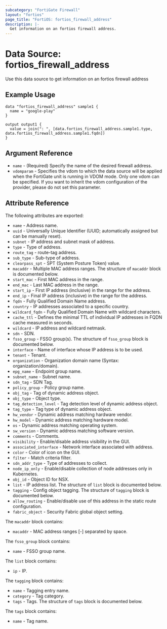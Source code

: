 ```yaml
---
subcategory: "FortiGate Firewall"
layout: "fortios"
page_title: "FortiOS: fortios_firewall_address"
description: |-
  Get information on an fortios firewall address.
---
```


# Data Source: fortios_firewall_address
Use this data source to get information on an fortios firewall address

## Example Usage

```hcl
data "fortios_firewall_address" sample1 {
  name = "google-play"
}

output output1 {
  value = join(": ", [data.fortios_firewall_address.sample1.type, data.fortios_firewall_address.sample1.fqdn])
}
```

## Argument Reference

* `name` - (Required) Specify the name of the desired firewall address.
* `vdomparam` - Specifies the vdom to which the data source will be applied when the FortiGate unit is running in VDOM mode. Only one vdom can be specified. If you want to inherit the vdom configuration of the provider, please do not set this parameter.


## Attribute Reference

The following attributes are exported:

* `name` - Address name.
* `uuid` - Universally Unique Identifier (UUID; automatically assigned but can be manually reset).
* `subnet` - IP address and subnet mask of address.
* `type` - Type of address.
* `route_tag` - route-tag address.
* `sub_type` - Sub-type of address.
* `clearpass_spt` - SPT (System Posture Token) value.
* `macaddr` - Multiple MAC address ranges. The structure of `macaddr` block is documented below.
* `start_mac` - First MAC address in the range.
* `end_mac` - Last MAC address in the range.
* `start_ip` - First IP address (inclusive) in the range for the address.
* `end_ip` - Final IP address (inclusive) in the range for the address.
* `fqdn` - Fully Qualified Domain Name address.
* `country` - IP addresses associated to a specific country.
* `wildcard_fqdn` - Fully Qualified Domain Name with wildcard characters.
* `cache_ttl` - Defines the minimal TTL of individual IP addresses in FQDN cache measured in seconds.
* `wildcard` - IP address and wildcard netmask.
* `sdn` - SDN.
* `fsso_group` - FSSO group(s). The structure of `fsso_group` block is documented below.
* `interface` - Name of interface whose IP address is to be used.
* `tenant` - Tenant.
* `organization` - Organization domain name (Syntax: organization/domain).
* `epg_name` - Endpoint group name.
* `subnet_name` - Subnet name.
* `sdn_tag` - SDN Tag.
* `policy_group` - Policy group name.
* `obj_tag` - Tag of dynamic address object.
* `obj_type` - Object type.
* `tag_detection_level` - Tag detection level of dynamic address object.
* `tag_type` - Tag type of dynamic address object.
* `hw_vendor` - Dynamic address matching hardware vendor.
* `hw_model` - Dynamic address matching hardware model.
* `os` - Dynamic address matching operating system.
* `sw_version` - Dynamic address matching software version.
* `comments` - Comments.
* `visibility` - Enable/disable address visibility in the GUI.
* `associated_interface` - Network interface associated with address.
* `color` - Color of icon on the GUI.
* `filter` - Match criteria filter.
* `sdn_addr_type` - Type of addresses to collect.
* `node_ip_only` - Enable/disable collection of node addresses only in Kubernetes.
* `obj_id` - Object ID for NSX.
* `list` - IP address list. The structure of `list` block is documented below.
* `tagging` - Config object tagging. The structure of `tagging` block is documented below.
* `allow_routing` - Enable/disable use of this address in the static route configuration.
* `fabric_object` - Security Fabric global object setting.

The `macaddr` block contains:

* `macaddr` - MAC address ranges <start>[-<end>] separated by space.

The `fsso_group` block contains:

* `name` - FSSO group name.

The `list` block contains:

* `ip` - IP.

The `tagging` block contains:

* `name` - Tagging entry name.
* `category` - Tag category.
* `tags` - Tags. The structure of `tags` block is documented below.

The `tags` block contains:

* `name` - Tag name.

